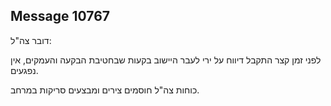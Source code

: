 ## Message 10767

דובר צה"ל: 

לפני זמן קצר התקבל דיווח על ירי לעבר היישוב בקעות שבחטיבת הבקעה והעמקים, אין נפגעים. 

כוחות צה"ל חוסמים צירים ומבצעים סריקות במרחב.

